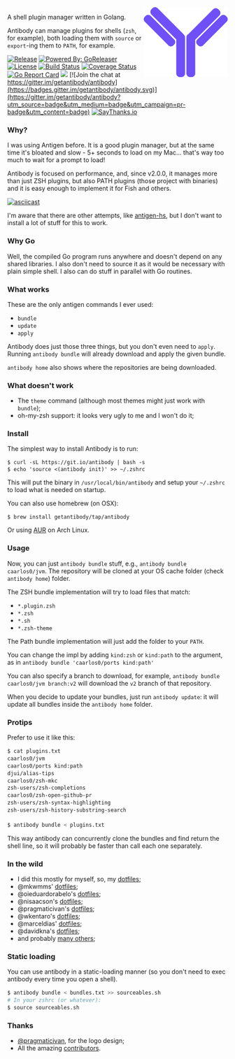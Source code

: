 <img src="logo.png" align="right" width="192px"/>

A shell plugin manager written in Golang.

Antibody can manage plugins for shells (`zsh`, for example), both loading them
with `source` or `export`-ing them to `PATH`, for example.

[![Release](https://img.shields.io/github/release/getantibody/antibody.svg?style=flat-square)](https://github.com/getantibody/antibody/releases/latest)
[![Powered By: GoReleaser](https://img.shields.io/badge/powered%20by-goreleaser-green.svg?style=flat-square)](https://github.com/goreleaser)
[![License](https://img.shields.io/github/license/getantibody/antibody.svg?style=flat-square)](/LICENSE.md)
[![Build Status](https://travis-ci.org/getantibody/antibody.svg?branch=master)](https://travis-ci.org/getantibody/antibody)
[![Coverage Status](https://img.shields.io/coveralls/getantibody/antibody.svg?style=flat-square)](https://coveralls.io/github/getantibody/antibody?branch=master)
[![Go Report Card](http://goreportcard.com/badge/getantibody/antibody?style=flat-square)](http://goreportcard.com/report/getantibody/antibody)
[![](https://godoc.org/github.com/getantibody/antibody?status.svg)](http://godoc.org/github.com/getantibody/antibody)
[![Join the chat at https://gitter.im/getantibody/antibody](https://badges.gitter.im/getantibody/antibody.svg)](https://gitter.im/getantibody/antibody?utm_source=badge&utm_medium=badge&utm_campaign=pr-badge&utm_content=badge)
[![SayThanks.io](https://img.shields.io/badge/SayThanks.io-%E2%98%BC-1EAEDB.svg?style=flat-square)](https://saythanks.io/to/caarlos0)

### Why?

I was using Antigen before. It is a good plugin manager, but at the same time
it's bloated and slow - 5+ seconds to load on my Mac... that's way too
much to wait for a prompt to load!

Antibody is focused on performance, and, since v2.0.0, it manages more than just
ZSH plugins, but also PATH plugins (those project with binaries) and it is easy
enough to implement it for Fish and others.

[![asciicast](https://asciinema.org/a/33962.png)](https://asciinema.org/a/33962)

I'm aware that there are other attempts, like
[antigen-hs](https://github.com/Tarrasch/antigen-hs), but I don't want to
install a lot of stuff for this to work.

### Why Go

Well, the compiled Go program runs anywhere and doesn't depend on any shared
libraries. I also don't need to source it as it would be necessary with
plain simple shell. I also can do stuff in parallel with Go routines.

### What works

These are the only antigen commands I ever used:

- `bundle`
- `update`
- `apply`

Antibody does just those three things, but you don't even need to `apply`.
Running `antibody bundle` will already download and apply the given bundle.

`antibody home` also shows where the repositories are being downloaded.

### What doesn't work

- The `theme` command (although most themes might just work with `bundle`);
- oh-my-zsh support: it looks very ugly to me and I won't do it;

### Install

The simplest way to install Antibody is to run:

```console
$ curl -sL https://git.io/antibody | bash -s
$ echo 'source <(antibody init)' >> ~/.zshrc
```

This will put the binary in `/usr/local/bin/antibody` and setup your `~/.zshrc`
to load what is needed on startup.

You can also use homebrew (on OSX):

```console
$ brew install getantibody/tap/antibody
```

Or using [AUR](https://aur.archlinux.org/packages/antibody/) on Arch Linux.

### Usage

Now, you can just `antibody bundle` stuff, e.g.,
`antibody bundle caarlos0/jvm`. The repository will be cloned at
your OS cache folder (check `antibody home`) folder.

The ZSH bundle implementation will try to load files that match:

- `*.plugin.zsh`
- `*.zsh`
- `*.sh`
- `*.zsh-theme`

The Path bundle implementation will just add the folder to your `PATH`.

You can change the impl by adding `kind:zsh` or `kind:path` to the argument, as
in `antibody bundle 'caarlos0/ports kind:path'`

You can also specify a branch to download, for example,
`antibody bundle caarlos0/jvm branch:v2` will download the `v2` branch of that
repository.

When you decide to update your bundles, just run `antibody update`: it will
update all bundles inside the `antibody home` folder.

### Protips

Prefer to use it like this:

```sh
$ cat plugins.txt
caarlos0/jvm
caarlos0/ports kind:path
djui/alias-tips
caarlos0/zsh-mkc
zsh-users/zsh-completions
caarlos0/zsh-open-github-pr
zsh-users/zsh-syntax-highlighting
zsh-users/zsh-history-substring-search

$ antibody bundle < plugins.txt
```

This way antibody can concurrently clone the bundles and find return the shell
line, so it will probably be faster than call each one separately.

### In the wild

- I did this mostly for myself, so, my
[dotfiles](https://github.com/caarlos0/dotfiles);
- @mkwmms' [dotfiles](https://github.com/mkwmms/dotfiles);
- @oieduardorabelo's [dotfiles](https://github.com/oieduardorabelo/dotfiles);
- @nisaacson's [dotfiles](https://github.com/nisaacson/dotfiles);
- @pragmaticivan's [dotfiles](https://github.com/pragmaticivan/dotfiles);
- @wkentaro's [dotfiles](https://github.com/wkentaro/dotfiles);
- @marceldias' [dotfiles](https://github.com/marceldiass/dotfiles);
- @davidkna's [dotfiles](https://github.com/davidkna/dotfiles);
- and probably [many others](https://github.com/search?q=antibody&type=Code);

### Static loading

You can use antibody in a static-loading manner (so you don't need to exec
antibody every time you open a shell).

```sh
$ antibody bundle < bundles.txt >> sourceables.sh
# In your zshrc (or whatever):
$ source sourceables.sh
```

### Thanks

- [@pragmaticivan](https://github.com/pragmaticivan), for the logo design;
- All the amazing [contributors](https://github.com/getantibody/antibody/graphs/contributors).
